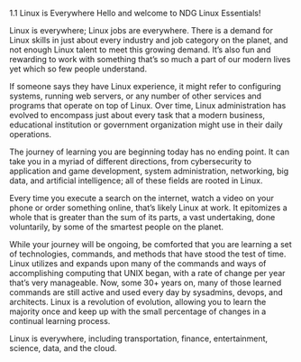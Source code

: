 1.1 Linux is Everywhere
Hello and welcome to NDG Linux Essentials!

Linux is everywhere; Linux jobs are everywhere. There is a demand for Linux skills in just about every industry and job category on the planet, and not enough Linux talent to meet this growing demand. It’s also fun and rewarding to work with something that’s so much a part of our modern lives yet which so few people understand.

If someone says they have Linux experience, it might refer to configuring systems, running web servers, or any number of other services and programs that operate on top of Linux. Over time, Linux administration has evolved to encompass just about every task that a modern business, educational institution or government organization might use in their daily operations.

The journey of learning you are beginning today has no ending point. It can take you in a myriad of different directions, from cybersecurity to application and game development, system administration, networking, big data, and artificial intelligence; all of these fields are rooted in Linux.

Every time you execute a search on the internet, watch a video on your phone or order something online, that’s likely Linux at work. It epitomizes a whole that is greater than the sum of its parts, a vast undertaking, done voluntarily, by some of the smartest people on the planet.

While your journey will be ongoing, be comforted that you are learning a set of technologies, commands, and methods that have stood the test of time. Linux utilizes and expands upon many of the commands and ways of accomplishing computing that UNIX began, with a rate of change per year that’s very manageable. Now, some 30+ years on, many of those learned commands are still active and used every day by sysadmins, devops, and architects. Linux is a revolution of evolution, allowing you to learn the majority once and keep up with the small percentage of changes in a continual learning process.

Linux is everywhere, including transportation, finance, entertainment, science, data, and the cloud.